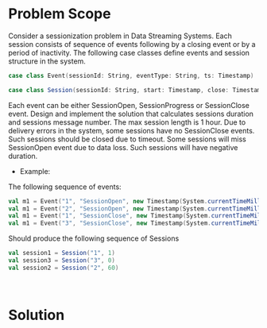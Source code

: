 # Problem Scope
Consider a sessionization problem in Data Streaming Systems. Each session consists of sequence of events following by a closing event or by a period of inactivity. The following case classes define events and session structure in the system.

```scala
case class Event(sessionId: String, eventType: String, ts: Timestamp)

case class Session(sessionId: String, start: Timestamp, close: Timestamp, events: Int, close_dt: String)
```

Each event can be either SessionOpen, SessionProgress or SessionClose event.
Design and implement the solution that calculates sessions duration and sessions message number. The max session length is 1 hour. Due to delivery errors in the system, some sessions have no SessionClose events. Such sessions should be closed due to timeout. Some sessions will miss SessionOpen event due to data loss. Such sessions will have negative duration.  

- Example:

The following sequence of events: 

```scala
val m1 = Event("1", "SessionOpen", new Timestamp(System.currentTimeMillis()))
val m1 = Event("2", "SessionOpen", new Timestamp(System.currentTimeMillis()))
val m1 = Event("1", "SessionClose", new Timestamp(System.currentTimeMillis()))
val m1 = Event("3", "SessionClose", new Timestamp(System.currentTimeMillis()))
```

Should produce the following sequence of Sessions
```scala
val session1 = Session("1", 1)
val session3 = Session("3", 0)
val session2 = Session("2", 60)
```  
<br/>

# Solution






